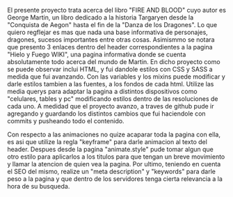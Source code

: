 El presente proyecto trata acerca del libro "FIRE AND BLOOD" cuyo autor es George Martin, un libro dedicado a la historia Targaryen desde la "Conquista de Aegon" hasta el fin de la "Danza de los Dragones". Lo que quiero regflejar es mas que nada una base informativa de personajes, dragones, sucesos importantes entre otras cosas. Asimismmo se notara que 
presento 3 enlaces dentro del header correspondientes a la pagina "Hielo y Fuego WIKI", una pagina informativa donde se cuenta absolutamente todo acerca del mundo de Martin.
En dicho proyecto como se puede observar inclui HTML, y fui dandole estilos con CSS y SASS a medida que fui avanzando. Con las variables y los mixins puede modificar y darle estilos tambien a las fuentes, a los fondos de cada html. Utilize las media querys para adaptar la pagina a distintos dispositivos como "celulares, tables y pc" modificando estilos 
dentro de las resoluciones de cada uno. A medidad que el proyecto avanzo, a traves de github pude ir agregando y guardando los distintos cambios que fui haciendole con commits y pusheando todo el contenido.

Con respecto a las animaciones no quize acaparar toda la pagina con ella, es asi que utilize la regla "keyframe" para darle animacion al texto del header. Despues desde la pagina "animate.style" pude tomar algun que otro estilo para aplicarlos a los titulos para que tengan un breve movimiento y llamar la atencion de quien vea la pagina. 
Por ultimo, teniendo en cuenta el SEO del mismo, realize un "meta description" y "keywords" para darle peso a la pagina y que dentro de los servidores tenga cierta relevancia a la hora de su busqueda.

